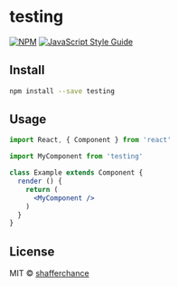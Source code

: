 # testing

> 

[![NPM](https://img.shields.io/npm/v/testing.svg)](https://www.npmjs.com/package/testing) [![JavaScript Style Guide](https://img.shields.io/badge/code_style-standard-brightgreen.svg)](https://standardjs.com)

## Install

```bash
npm install --save testing
```

## Usage

```jsx
import React, { Component } from 'react'

import MyComponent from 'testing'

class Example extends Component {
  render () {
    return (
      <MyComponent />
    )
  }
}
```

## License

MIT © [shafferchance](https://github.com/shafferchance)
